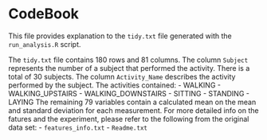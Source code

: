 # CodeBook
This file provides explanation to the `tidy.txt` file generated with the `run_analysis.R` script. 

The `tidy.txt` file contains 180 rows and 81 columns. 
The column `Subject` represents the number of a subject that performed the activity. There is a total of 30 subjects. 
The column `Activity_Name` describes the activity performed by the subject. The activities contained:
      - WALKING 
      - WALKING_UPSTAIRS
      - WALKING_DOWNSTAIRS
      - SITTING
      - STANDING
      - LAYING
The remaining 79 variables contain a calculated mean on the mean and standard deviation for each measurement. 
For more detailed info on the fatures and the experiment, please refer to the following from the original data set:
      - `features_info.txt` 
      - `Readme.txt` 
